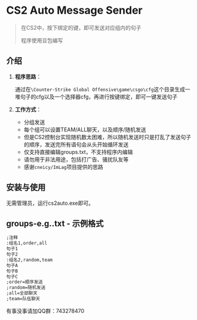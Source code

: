 ﻿# CS2 Auto Message Sender

> 在CS2中，按下绑定的键，即可发送对应组内的句子
>
> 程序使用豆包编写

## 介绍

1. **程序思路**：
   
   通过在`\Counter-Strike Global Offensive\game\csgo\cfg`这个目录生成一堆句子的cfg以及一个选择器cfg，再进行按键绑定，即可一键发送句子

2. **工作方式**：
   
   - 分组发送
   - 每个组可以设置TEAM/ALL聊天，以及顺序/随机发送
   - 但是CS2控制台实现随机数太困难，所以随机发送时只是打乱了发送句子的顺序，发送完所有语句会从头开始循环发送
   - 仅支持直接编辑groups.txt，不支持程序内编辑
   - 请勿用于非法用途，包括打广告、骚扰队友等
   - 感谢`cneicy/ImLag`项目提供的思路

## 安装与使用

无需管理员，运行cs2auto.exe即可。

## groups-e.g..txt - 示例格式

```txt
;注释
:组名1,order,all
句子1
句子2
:组名2,random,team
句子A
句子B
句子C
;order=顺序发送
;random=随机发送
;all=全部聊天
;team=队伍聊天
```
有事没事请加QQ群：743278470